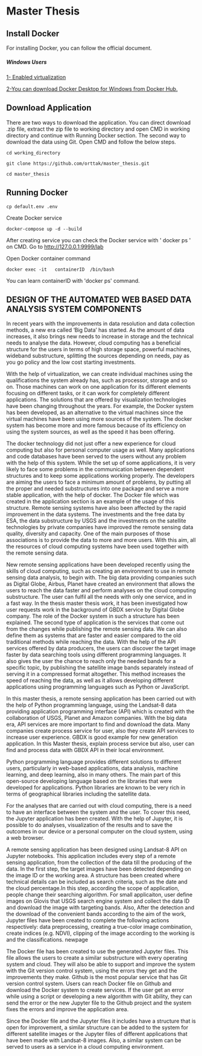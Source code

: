 # Master Thesis

## Install Docker
For installing Docker, you can follow the official document. 
##### Windows Users
[1- Enabled virtualization ](https://docs.docker.com/docker-for-windows/troubleshoot/#virtualization-must-be-enabled)

[2-You can download Docker Desktop for Windows from Docker Hub.](https://docs.docker.com/docker-for-windows/install/)

## Download Application 
There are two ways to download the application. You can direct download .zip file, extract the zip file to working directory and open CMD in working directory and continue with Running Docker section. The second way to download the data using Git. Open CMD and follow the below steps.
```
cd working_directory
```
```
git clone https://github.com/orttak/master_thesis.git
```

```
cd master_thesis
```

## Running Docker


```
cp default.env .env
```
Create Docker service
```
docker-compose up -d --build
```
After creating service you can check the Docker service with ' docker ps ' on CMD.
Go to  http://127.0.0.1:9999/lab 


Open Docker container command 
```
docker exec -it   containerID  /bin/bash
```
You can learn containerID with 'docker ps' command.

## DESIGN OF THE AUTOMATED WEB BASED DATA ANALYSIS SYSTEM COMPONENTS

In recent years with the improvements in data resolution and data collection methods, a new era called ‘Big Data’ has started. As the amount of data increases, it also brings new needs to increase in storage and the technical needs to analyse the data. However, cloud computing has a beneficial structure for the users in terms of high storage space, powerful machines, wideband substructure, splitting the sources depending on needs, pay as you go policy and the low cost starting investments.

With the help of virtualization, we can create individual machines using the qualifications the system already has, such as processor, storage and so on. Those machines can work on one application for its different elements focusing on different tasks, or it can work for completely different applications. The solutions that are offered by visualization technologies have been changing throughout the years. For example, the Docker system has been developed, as an alternative to the virtual machines since the virtual machines have been using more sources of the system. The docker system has become more and more famous because of its efficiency on using the system sources, as well as the speed it has been offering.

The docker technology did not just offer a new experience for cloud computing but also for personal computer usage as well. Many applications and code databases have been served to the users without any problem with the help of this system. While the set up of some applications, it is very likely to face some problems in the communication between dependent structures and to keep some applications working properly. The developers are aiming the users to face a minimum amount of problems, by putting all the proper and needed substructures into one package and serve a more stable application, with the help of docker. The Docker file which was created in the application section is an example of the usage of this structure. 
Remote sensing systems have also been affected by the rapid improvement in the data systems. The investments and the free data by ESA, the data substructure by USGS and the investments on the satellite technologies by private companies have improved the remote sensing data quality, diversity and capacity. One of the main purposes of those associations is to provide the data to more and more users. With this aim, all the resources of cloud computing systems have been used together with the remote sensing data.

New remote sensing applications have been developed recently using the skills of cloud computing, such as creating an environment to use in remote sensing data analysis, to begin with. The big data providing companies such as Digital Globe, Airbus, Planet have created an environment that allows the users to reach the data faster and perform analyses on the cloud computing substructure. The user can fulfil all the needs with only one service, and in a fast way. In the thesis master thesis work, it has been investigated how user requests work in the background of GBDX service by Digital Globe company. The role of the Docker system in such a structure has been explained. 
The second type of application is the services that come out from the changes while publishing the remote sensing data. We can also define them as systems that are faster and easier compared to the old traditional methods while reaching the data. With the help of the API services offered by data producers, the users can discover the target image faster by data searching tools using different programming languages. It also gives the user the chance to reach only the needed bands for a specific topic, by publishing the satellite image bands separately instead of serving it in a compressed format altogether. This method increases the speed of reaching the data, as well as it allows developing different applications using programming languages such as Python or JavaScript.

In this master thesis, a remote sensing application has been carried out with the help of Python programming language, using the Landsat-8 data providing application programming interface (API) which is created with the collaboration of USGS, Planet and Amazon companies. With the big data era, API services are more important to find and download the data. Many companies create process service for user, also they create API services to increase user experience. GBDX is good example for new generation application. In this Master thesis, explain process service but also, user can find and process data with GBDX API in their local environment.

Python programming language provides different solutions to different users, particularly in web-based applications, data analysis, machine learning, and deep learning, also in many others. The main part of this open-source developing language based on the libraries that were developed for applications. Python libraries are known to be very rich in terms of geographical libraries including the satellite data.

For the analyses that are carried out with cloud computing, there is a need to have an interface between the system and the user. To cover this need, the Jupyter application has been created. With the help of Jupyter, it is possible to do analyses, visualization of the results and to save the outcomes in our device or a personal computer on the cloud system, using a web browser.

A remote sensing application has been designed using Landsat-8 API on Jupyter notebooks. This application includes every step of a remote sensing application, from the collection of the data till the producing of the data. In the first step, the target images have been detected depending on the image ID or the working area. A structure has been created where technical details can be included as search criteria, such as the date and the cloud percentage.In this step, according the scope of application, people change their searching algorithm. For small applicaiton, user define images on Glovis that USGS search engine system and collect the data ID and download the image with targeting bands. Also,  After the detection and the download of the convenient bands according to the aim of the work, Jupyter files have been created to complete the following actions respectively: data preprocessing, creating a true-color image combination, create indices (e.g. NDVI), clipping of the image according to the working is and the classifications.
newpage

The Docker file has been created to use the generated Jupyter files. This file allows the users to create a similar substructure with every operating system and cloud. They will also be able to support and improve the system with the Git version control system, using the errors they get and the improvements they make. Github is the most popular service that has Git version control system. Users can reach Docker file on Github and download the Docker system to create services. If the user get an error while using a script or developing a new algorithm with Git ability, they can send the error or the new Jupyter file to the Github project and the system fixes the errors and improve the application area.

Since the Docker file and the Jupyter files it includes have a structure that is open for improvement, a similar structure can be added to the system for different satellite images or the Jupyter files of different applications that have been made with Landsat-8 images. Also, a similar system can be served to users as a service in a cloud computing environment.
